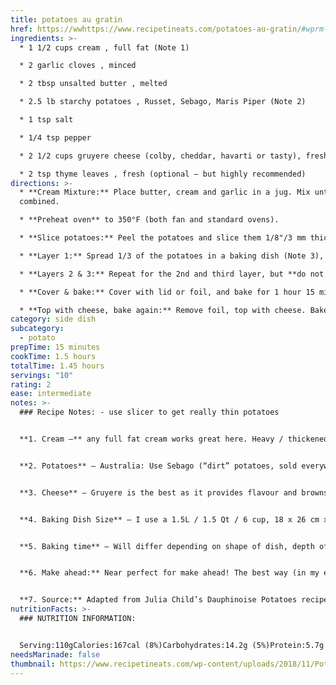 ```yaml
---
title: potatoes au gratin
href: https://wwhttps://www.recipetineats.com/potatoes-au-gratin/#wprm-recipe-container-25838w.recipetineats.com/potatoes-au-gratin/#wprm-recipe-container-25838
ingredients: >-
  * 1 1/2 cups cream , full fat (Note 1)

  * 2 garlic cloves , minced

  * 2 tbsp unsalted butter , melted

  * 2.5 lb starchy potatoes , Russet, Sebago, Maris Piper (Note 2)

  * 1 tsp salt

  * 1/4 tsp pepper

  * 2 1/2 cups gruyere cheese (colby, cheddar, havarti or tasty), freshly grated yourself (Note 3)

  * 2 tsp thyme leaves , fresh (optional – but highly recommended)
directions: >-
  * **Cream Mixture:** Place butter, cream and garlic in a jug. Mix until
  combined.

  * **Preheat oven** to 350°F (both fan and standard ovens).

  * **Slice potatoes:** Peel the potatoes and slice them 1/8"/3 mm thick. Or use a slicer!

  * **Layer 1:** Spread 1/3 of the potatoes in a baking dish (Note 3), then pour over 1/3 of the Cream Mixture, scatter with 1/3 of the salt, pepper and thyme. Sprinkle with 3/4 cups cheese.

  * **Layers 2 & 3:** Repeat for the 2nd and third layer, but **do not finish with cheese** on the top layer (will add later).

  * **Cover & bake:** Cover with lid or foil, and bake for 1 hour 15 minutes or until the potatoes in the middle are soft (use knife to test), it might take 1 1/2 hours. (Note 5)

  * **Top with cheese, bake again:** Remove foil, top with cheese. Bake for a further 10 to 15 minutes until golden and bubbly. Stand 5 minutes before serving.
category: side dish
subcategory:
  - potato
prepTime: 15 minutes
cookTime: 1.5 hours
totalTime: 1.45 hours
servings: "10"
rating: 2
ease: intermediate
notes: >-
  ### Recipe Notes: - use slicer to get really thin potatoes


  **1. Cream –** any full fat cream works great here. Heavy / thickened or even a full fat pouring cream are all great.For a lighter version, use light fat, or half and half (or use 1/2 cream, half milk). But it won’t have the same rich mouthfeel. Don’t try this with just milk.


  **2. Potatoes** – Australia: Use Sebago (“dirt” potatoes, sold everywhere), US: Russet, UK: King Edward or Maris PiperOR any other starchy potatoes. Dutch creams, King Edwards or red delight. Great all rounders like golden delight, coliban and red rascal are also great.


  **3. Cheese** – Gruyere is the best as it provides flavour and browns beautifully on top. Julia Childs uses gruyere. It’s quite expensive so for everyday purposes, use your favourite melting cheese: colby, cheddar, havarti, tasty cheese, Monterey Jack or any other flavoured melting cheese.Mozzarella will also work but I’d probably use a combination of 2 cups (200g) mozzarella plus 1 cup (100g) finely grated parmesan which will add flavour (because mozzarella doesn’t have much flavour).**Always best to grate your own** as it melts better – store bought pre shredded has anti caking agent which prevents cheese melting as well as it should.


  **4. Baking Dish Size** – I use a 1.5L / 1.5 Qt / 6 cup, 18 x 26 cm x 5 cm / 7 x 11 x 2″ oval shape, or thereabouts but it’s **full** to the brim so a slightly larger one would be more ideal. A 26 cm / 11″ skillet also works great. A 20cm/8″ square pan is **too small**. Larger dish is fine – just means the potatoes au gratin isn’t as deep.


  **5. Baking time** – Will differ depending on shape of dish, depth of potatoes, heat retention of baking dish, reliability of oven etc, 1 hour 20 minutes covered is consistently the time for me.


  **6. Make ahead:** Near perfect for make ahead! The best way (in my experience) is hold back about 1/2 cup of the cream mixture. Bake covered in foil, then cool with foil on. Pour over reserved cream, top with cheese, cover with cling wrap. Refrigerate. Remove from fridge 1 hour before, reheat covered in foil in a 180C/350F oven for 20 – 30 min or until hot, then remove foil and bake until cheese is golden. To speed things up you can microwave it then pop it in the oven (this is dense so takes quite a while to reheat in the oven, depends on depth of baking dish you use).**Leftovers** will keep for 3 to 4 days in the fridge.


  **7. Source:** Adapted from Julia Child’s Dauphinoise Potatoes recipe. Hers is slightly more involved, calling for scattering finely diced butter on each layers (which I simplified by melting), only rubs garlic on baking dish (I use 2 whole cloves), and she uses less cheese. Mine gradually evolved over time from her original recipe to what mine is today!**Nutrition** assumes 10 servings.
nutritionFacts: >-
  ### NUTRITION INFORMATION:


  Serving:110gCalories:167cal (8%)Carbohydrates:14.2g (5%)Protein:5.7g (11%)Fat:10g (15%)Saturated Fat:6g (38%)Cholesterol:31mg (10%)Sodium:281mg (12%)Potassium:364mg (10%)Fiber:2.1g (9%)Sugar:1.6g (2%)Vitamin A:300IU (6%)Vitamin C:23.1mg (28%)Calcium:160mg (16%)Iron:0.7mg (4%)
needsMarinade: false
thumbnail: https://www.recipetineats.com/wp-content/uploads/2018/11/Potatoes-au-gratin_2-SQ.jpg?resize=323,323
---
```

